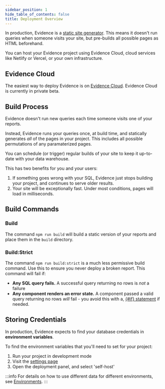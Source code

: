 ```yaml
---
sidebar_position: 1
hide_table_of_contents: false
title: Deployment Overview
---
```


In production, Evidence is a [static site generator](https://www.netlify.com/blog/2020/04/14/what-is-a-static-site-generator-and-3-ways-to-find-the-best-one/). This means it doesn't run queries when someone visits your site, but pre-builds all possible pages as HTML beforehand.

You can host your Evidence project using Evidence Cloud, cloud services like Netlify or Vercel, or your own infrastructure.

## Evidence Cloud 

The easiest way to deploy Evidence is on [Evidence Cloud](evidence-cloud). Evidence Cloud is currently in private beta.

## Build Process  

Evidence doesn't run new queries each time someone visits one of your reports. 

Instead, Evidence runs your queries once, at build time, and statically generates *all* of the pages in your project. This includes all possible permutations of any paramaterized pages. 

You can schedule (or trigger) regular builds of your site to keep it up-to-date with your data warehouse. 

This has two benefits for you and your users:

1. If something goes wrong with your SQL, Evidence just stops building your project, and continues to serve older results. 
2. Your site will be exceptionally fast. Under most conditions, pages will load in milliseconds. 

## Build Commands

### Build

The command `npm run build` will build a static version of your reports and place them in the `build` directory. 

### Build:Strict

The command `npm run build:strict` is a much less permissive build command. Use this to ensure you never deploy a broken report.
This command will fail if:

- **Any SQL query fails.** A successful query returning no rows is *not* a failure
- **Any component renders an error state.** A component passed a valid query returning no rows *will* fail - you avoid this with a, [{#if} statement](/core-concepts/if-else) if needed.

## Storing Credentials

In production, Evidence expects to find your database credentials in **environment variables**. 

To find the environment variables that you'll need to set for your project: 

1. Run your project in development mode
1. Visit the [settings page](https://localhost:3000/settings)
1. Open the deployment panel, and select 'self-host'

:::info
For details on how to use different data for different environments, see [Environments](/deployment/environments).
:::
